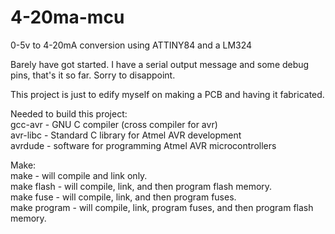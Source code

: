 # 4-20ma-mcu
0-5v to 4-20mA conversion using ATTINY84 and a LM324

Barely have got started. I have a serial output message and some debug pins,
that's it so far. Sorry to disappoint.

This project is just to edify myself on making a PCB and having it fabricated.

Needed to build this project:<br/>
gcc-avr  - GNU C compiler (cross compiler for avr)<br/>
avr-libc - Standard C library for Atmel AVR development<br/>
avrdude  - software for programming Atmel AVR microcontrollers<br/>

Make:<br/>
make           - will compile and link only.<br/>
make flash     - will compile, link, and then program flash memory.<br/>
make fuse      - will compile, link, and then program fuses.<br/>
make program   - will compile, link, program fuses, and then program flash memory.<br/>